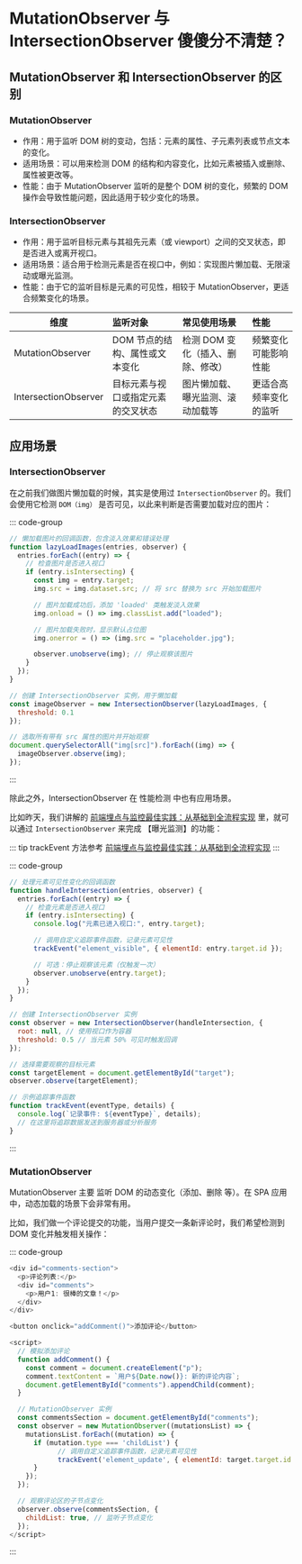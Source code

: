 # MutationObserver 与 IntersectionObserver 傻傻分不清楚？

<article-info/>

## MutationObserver 和 IntersectionObserver 的区别

### MutationObserver

- <imp-text-danger>作用</imp-text-danger>：用于监听 DOM 树的变动，包括：元素的属性、子元素列表或节点文本的变化。
- <imp-text-danger>适用场景</imp-text-danger>：可以用来检测 DOM 的结构和内容变化，比如元素被插入或删除、属性被更改等。
- <imp-text-danger>性能</imp-text-danger>：由于 MutationObserver 监听的是整个 DOM 树的变化，频繁的 DOM 操作会导致性能问题，因此适用于较少变化的场景。

### IntersectionObserver

- <imp-text-danger>作用</imp-text-danger>：用于监听目标元素与其祖先元素（或 viewport）之间的交叉状态，即是否进入或离开视口。
- <imp-text-danger>适用场景</imp-text-danger>：适合用于检测元素是否在视口中，例如：实现图片懒加载、无限滚动或曝光监测。
- <imp-text-danger>性能</imp-text-danger>：由于它的监听目标是元素的可见性，相较于 MutationObserver，更适合频繁变化的场景。

| 维度                 | 监听对象                           | 常见使用场景                      | 性能                   |
| -------------------- | :--------------------------------- | :-------------------------------- | :--------------------- |
| MutationObserver     | DOM 节点的结构、属性或文本变化     | 检测 DOM 变化（插入、删除、修改） | 频繁变化可能影响性能   |
| IntersectionObserver | 目标元素与视口或指定元素的交叉状态 | 图片懒加载、曝光监测、滚动加载等  | 更适合高频率变化的监听 |

## 应用场景

### IntersectionObserver

在之前我们做图片懒加载的时候，其实是使用过 `IntersectionObserver` 的。我们会使用它检测 `DOM（img）` 是否可见，以此来判断是否需要加载对应的图片：

::: code-group

```js
// 懒加载图片的回调函数，包含淡入效果和错误处理
function lazyLoadImages(entries, observer) {
  entries.forEach((entry) => {
    // 检查图片是否进入视口
    if (entry.isIntersecting) {
      const img = entry.target;
      img.src = img.dataset.src; // 将 src 替换为 src 开始加载图片

      // 图片加载成功后，添加 'loaded' 类触发淡入效果
      img.onload = () => img.classList.add("loaded");

      // 图片加载失败时，显示默认占位图
      img.onerror = () => (img.src = "placeholder.jpg");

      observer.unobserve(img); // 停止观察该图片
    }
  });
}

// 创建 IntersectionObserver 实例，用于懒加载
const imageObserver = new IntersectionObserver(lazyLoadImages, {
  threshold: 0.1
});

// 选取所有带有 src 属性的图片并开始观察
document.querySelectorAll("img[src]").forEach((img) => {
  imageObserver.observe(img);
});
```

:::

除此之外，IntersectionObserver 在 性能检测 中也有应用场景。

比如昨天，我们讲解的 [前端埋点与监控最佳实践：从基础到全流程实现](./best-practices-for-front-end-tracking-and-monitoring-from-basics-to-full-process-implementation.md) 里，就可以通过 `IntersectionObserver` 来完成 【曝光监测】的功能：

::: tip
trackEvent 方法参考 [前端埋点与监控最佳实践：从基础到全流程实现](./best-practices-for-front-end-tracking-and-monitoring-from-basics-to-full-process-implementation.md)
:::

::: code-group

```js
// 处理元素可见性变化的回调函数
function handleIntersection(entries, observer) {
  entries.forEach((entry) => {
    // 检查元素是否进入视口
    if (entry.isIntersecting) {
      console.log("元素已进入视口:", entry.target);

      // 调用自定义追踪事件函数，记录元素可见性
      trackEvent("element_visible", { elementId: entry.target.id });

      // 可选：停止观察该元素（仅触发一次）
      observer.unobserve(entry.target);
    }
  });
}

// 创建 IntersectionObserver 实例
const observer = new IntersectionObserver(handleIntersection, {
  root: null, // 使用视口作为容器
  threshold: 0.5 // 当元素 50% 可见时触发回调
});

// 选择需要观察的目标元素
const targetElement = document.getElementById("target");
observer.observe(targetElement);

// 示例追踪事件函数
function trackEvent(eventType, details) {
  console.log(`记录事件: ${eventType}`, details);
  // 在这里将追踪数据发送到服务器或分析服务
}
```

:::

### MutationObserver

MutationObserver 主要 <imp-text-danger>监听 DOM 的动态变化（添加、删除 等）</imp-text-danger>。在 SPA 应用中，动态加载的场景下会非常有用。

比如，我们做一个评论提交的功能，当用户提交一条新评论时，我们希望检测到 DOM 变化并触发相关操作：

::: code-group

```js
<div id="comments-section">
  <p>评论列表:</p>
  <div id="comments">
    <p>用户1: 很棒的文章！</p>
  </div>
</div>

<button onclick="addComment()">添加评论</button>

<script>
  // 模拟添加评论
  function addComment() {
    const comment = document.createElement("p");
    comment.textContent = `用户${Date.now()}: 新的评论内容`;
    document.getElementById("comments").appendChild(comment);
  }

  // MutationObserver 实例
  const commentsSection = document.getElementById("comments");
  const observer = new MutationObserver((mutationsList) => {
    mutationsList.forEach((mutation) => {
      if (mutation.type === 'childList') {
            // 调用自定义追踪事件函数，记录元素可见性
            trackEvent('element_update', { elementId: target.target.id });
      }
    });
  });

  // 观察评论区的子节点变化
  observer.observe(commentsSection, {
    childList: true, // 监听子节点变化
  });
</script>
```

:::
